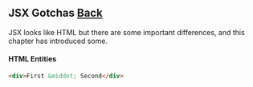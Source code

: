 ## JSX Gotchas [Back](./../react.md)

JSX looks like HTML but there are some important differences, and this chapter has introduced some.

#### HTML Entities

```html
<div>First &middot; Second</div>
```
